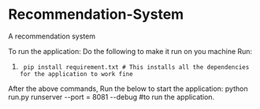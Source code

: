 # Recommendation-System
A recommendation system


To run the application: Do the following to make it run on you machine
Run:
1)      pip install requirement.txt # This installs all the dependencies for the application to work fine

After the above commands, Run the below to start the application: 
python run.py runserver --port = 8081 --debug #to run the application.
 

